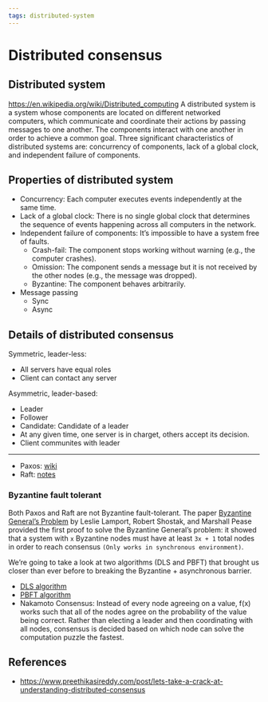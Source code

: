 ```yaml
---
tags: distributed-system
---
```


# Distributed consensus

## Distributed system

<https://en.wikipedia.org/wiki/Distributed_computing>
A distributed system is a system whose components are located on different networked computers, which communicate and
coordinate their actions by passing messages to one another. The components interact with one another in order to achieve
a common goal. Three significant characteristics of distributed systems are: concurrency of components, lack of a global
clock, and independent failure of components.

## Properties of distributed system

- Concurrency: Each computer executes events independently at the same time.
- Lack of a global clock: There is no single global clock that determines the sequence of events happening across all
  computers in the network.
- Independent failure of components: It’s impossible to have a system free of faults.
  - Crash-fail: The component stops working without warning (e.g., the computer crashes).
  - Omission: The component sends a message but it is not received by the other nodes (e.g., the message was dropped).
  - Byzantine: The component behaves arbitrarily.
- Message passing
  - Sync
  - Async

## Details of distributed consensus

Symmetric, leader-less:

- All servers have equal roles
- Client can contact any server

Asymmetric, leader-based:

- Leader
- Follower
- Candidate: Candidate of a leader
- At any given time, one server is in charget, others accept its decision.
- Client communites with leader

---

- Paxos: [wiki](<https://en.wikipedia.org/wiki/Paxos_%28computer_science%29>)
- Raft: [notes](./raft-distributed-consensus.md)

### Byzantine fault tolerant

Both Paxos and Raft are not Byzantine fault-tolerant. The paper [Byzantine General’s Problem](https://people.eecs.berkeley.edu/~luca/cs174/byzantine.pdf)
by Leslie Lamport, Robert Shostak, and Marshall Pease provided the first proof to solve the Byzantine General’s problem: it showed that a system with `x` Byzantine nodes must have at least `3x + 1` total nodes in order to reach consensus `(Only works in synchronous environment)`.

We’re going to take a look at two algorithms (DLS and PBFT) that brought us closer than ever before to breaking the
Byzantine + asynchronous barrier.

- [DLS algorithm](https://groups.csail.mit.edu/tds/papers/Lynch/jacm88.pdf)
- [PBFT algorithm](http://pmg.csail.mit.edu/papers/osdi99.pdf)
- Nakamoto Consensus: Instead of every node agreeing on a value, f(x) works such that all of the nodes agree on the
  probability of the value being correct. Rather than electing a leader and then coordinating with all nodes, consensus
  is decided based on which node can solve the computation puzzle the fastest.

## References

- <https://www.preethikasireddy.com/post/lets-take-a-crack-at-understanding-distributed-consensus>